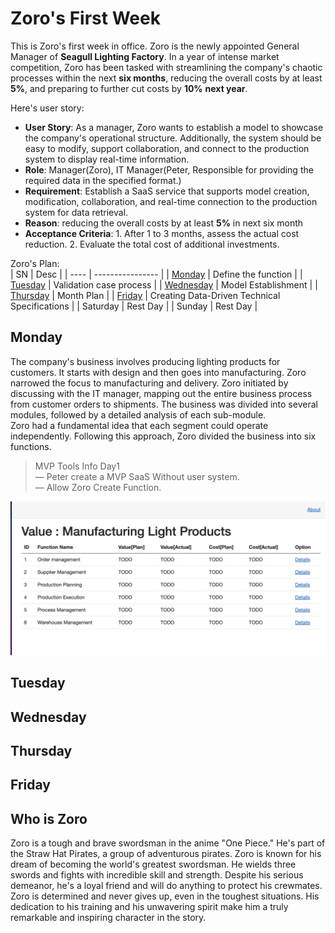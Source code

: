 # Zoro's First Week
This is Zoro's first week in office. Zoro is the newly appointed General Manager of **Seagull Lighting Factory**. In a year of intense market competition, Zoro has been tasked with streamlining the company's chaotic processes within the next **six months**, reducing the overall costs by at least **5%**, and preparing to further cut costs by **10%** **next year**.

Here's user story:
* **User Story**: As a manager, Zoro wants to establish a model to showcase the company's operational structure. Additionally, the system should be easy to modify, support collaboration, and connect to the production system to display real-time information.
* **Role**: Manager(Zoro), IT Manager(Peter, Responsible for providing the required data in the specified format.)
* **Requirement**: Establish a SaaS service that supports model creation, modification, collaboration, and real-time connection to the production system for data retrieval.
* **Reason**: reducing the overall costs by at least **5%** in next six month
* **Acceptance Criteria**: 1. After 1 to 3 months, assess the actual cost reduction. 2. Evaluate the total cost of additional investments.


Zoro's Plan:  
|  SN   | Desc  |
|  ----  | ----------------  |
| [Monday](#monday)  | Define the function |
| [Tuesday](#tuesday)  | Validation case process |
| [Wednesday](#wednesday)  | Model Establishment |
| [Thursday](#thursday)  | Month Plan |
| [Friday](#friday)  | Creating Data-Driven Technical Specifications |
| Saturday  | Rest Day |
| Sunday  | Rest Day |

## Monday
The company's business involves producing lighting products for customers. It starts with design and then goes into manufacturing. Zoro narrowed the focus to manufacturing and delivery. Zoro initiated by discussing with the IT manager, mapping out the entire business process from customer orders to shipments. The business was divided into several modules, followed by a detailed analysis of each sub-module.  
Zoro had a fundamental idea that each segment could operate independently. Following this approach, Zoro divided the business into six functions.  

> MVP Tools Info Day1  
> &mdash; Peter create a MVP SaaS Without user system.  
> &mdash; Allow Zoro Create Function.
<img src="/resource/day1_001.png" alt="day1 view">

## Tuesday

## Wednesday

## Thursday

## Friday


## Who is Zoro
Zoro is a tough and brave swordsman in the anime "One Piece." He's part of the Straw Hat Pirates, a group of adventurous pirates. Zoro is known for his dream of becoming the world's greatest swordsman. He wields three swords and fights with incredible skill and strength. Despite his serious demeanor, he's a loyal friend and will do anything to protect his crewmates. Zoro is determined and never gives up, even in the toughest situations. His dedication to his training and his unwavering spirit make him a truly remarkable and inspiring character in the story.
